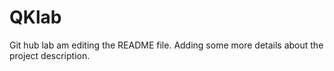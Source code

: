 # QKlab
Git hub lab 
 am editing the README file. Adding some more details about the project description.
